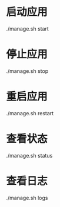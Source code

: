 # 启动应用
./manage.sh start

# 停止应用
./manage.sh stop

# 重启应用
./manage.sh restart

# 查看状态
./manage.sh status

# 查看日志
./manage.sh logs